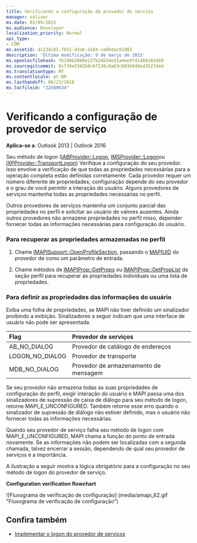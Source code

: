 ```yaml
---
title: Verificando a configuração de provedor de serviço
manager: soliver
ms.date: 03/09/2015
ms.audience: Developer
localization_priority: Normal
api_type:
- COM
ms.assetid: dc23dc61-7b51-43ab-a184-ce0bdac91d03
description: 'Última modificação: 9 de março de 2015'
ms.openlocfilehash: f6190b2860e227b24b34e31a4ee9741468383460
ms.sourcegitcommit: 0cf39e5382b8c6f236c8a63c6036849ed3527ded
ms.translationtype: MT
ms.contentlocale: pt-BR
ms.lasthandoff: 08/23/2018
ms.locfileid: "22589634"
---
```

# <a name="verifying-service-provider-configuration"></a>Verificando a configuração de provedor de serviço
  
**Aplica-se a**: Outlook 2013 | Outlook 2016 
  
Seu método de logon ([IABProvider::Logon](iabprovider-logon.md), [IMSProvider::Logon](imsprovider-logon.md)ou [IXPProvider::TransportLogon](ixpprovider-transportlogon.md)) Verifique a configuração do seu provedor. Isso envolve a verificação de que todas as propriedades necessárias para a operação completa estão definidas corretamente. Cada provedor requer um número diferente de propriedades; configuração depende do seu provedor e o grau de você permitir a interação do usuário. Alguns provedores de serviços mantenha todas as propriedades necessárias no perfil. 

Outros provedores de serviços mantenha um conjunto parcial das propriedades no perfil e solicitar ao usuário de valores ausentes. Ainda outros provedores não armazene propriedades no perfil nisso, depender fornecer todas as informações necessárias para configuração do usuário.
  
### <a name="to-retrieve-properties-stored-in-the-profile"></a>Para recuperar as propriedades armazenadas no perfil
  
1. Chame [IMAPISupport::OpenProfileSection](imapisupport-openprofilesection.md), passando o [MAPIUID](mapiuid.md) do provedor de como um parâmetro de entrada. 
    
2. Chame métodos de [IMAPIProp::GetProps](imapiprop-getprops.md) ou [IMAPIProp::GetPropList](imapiprop-getproplist.md) da seção perfil para recuperar as propriedades individuais ou uma lista de propriedades. 
    
### <a name="to-set-properties-from-user-information"></a>Para definir as propriedades das informações do usuário
  
Exiba uma folha de propriedades, se MAPI não tiver definido um sinalizador proibindo a exibição. Sinalizadores a seguir indicam que uma interface de usuário não pode ser apresentada.
  
|**Flag**|**Provedor de serviços**|
|:-----|:-----|
|AB_NO_DIALOG  <br/> |Provedor de catálogo de endereços  <br/> |
|LOGON_NO_DIALOG  <br/> |Provedor de transporte  <br/> |
|MDB_NO_DIALOG  <br/> |Provedor de armazenamento de mensagem  <br/> |
   
Se seu provedor não armazena todas as suas propriedades de configuração do perfil, exigir interação do usuário e MAPI passa uma dos sinalizadores de supressão de caixa de diálogo para seu método de logon, retorne MAPI_E_UNCONFIGURED. Também retorne esse erro quando o sinalizador de supressão de diálogo não estiver definido, mas o usuário não fornecer todas as informações necessárias.
  
Quando seu provedor de serviço falha seu método de logon com MAPI_E_UNCONFIGURED, MAPI chama a função do ponto de entrada novamente. Se as informações não podem ser localizadas com a segunda chamada, talvez encerrar a sessão, dependendo de qual seu provedor de serviços é a importância. 
  
A ilustração a seguir mostra a lógica obrigatório para a configuração no seu método de logon do provedor de serviço. 
  
**Configuration verification flowchart**
  
![Fluxograma de verificação de configuração] (media/amapi_62.gif "Fluxograma de verificação de configuração")
  
## <a name="see-also"></a>Confira também

- [Implementar o logon do provedor de serviços](implementing-service-provider-logon.md)

